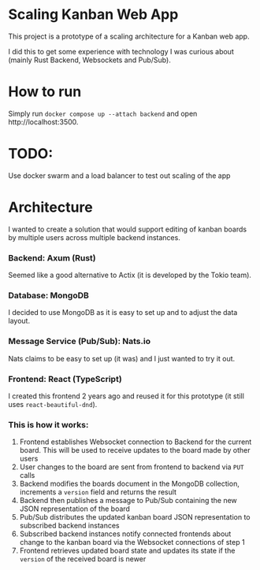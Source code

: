 # Scaling Kanban Web App

This project is a prototype of a scaling architecture for a Kanban web app. 

I did this to get some experience with technology I was curious about (mainly Rust Backend, Websockets and Pub/Sub).

# How to run
Simply run `docker compose up --attach backend` and open http://localhost:3500.

# TODO:
Use docker swarm and a load balancer to test out scaling of the app

# Architecture

I wanted to create a solution that would support editing of kanban boards by multiple users across multiple backend instances.

### Backend: Axum (Rust)
Seemed like a good alternative to Actix (it is developed by the Tokio team).

### Database: MongoDB
I decided to use MongoDB as it is easy to set up and to adjust the data layout. 

### Message Service (Pub/Sub): Nats.io
Nats claims to be easy to set up (it was) and I just wanted to try it out.

### Frontend: React (TypeScript)
I created this frontend 2 years ago and reused it for this prototype (it still uses `react-beautiful-dnd`).


### This is how it works:
1. Frontend establishes Websocket connection to Backend for the current board. This will be used to receive updates to the board made by other users  
2. User changes to the board are sent from frontend to backend via `PUT` calls
3. Backend  modifies the boards document in the MongoDB collection, increments a `version` field and returns the result
4. Backend then publishes a message to Pub/Sub containing the new JSON representation of the board
5. Pub/Sub distributes the updated kanban board JSON representation to subscribed backend instances
6. Subscribed backend instances notify connected frontends about change to the kanban board via the Websocket connections of step 1
7. Frontend retrieves updated board state and updates its state if the `version` of the received board is newer
